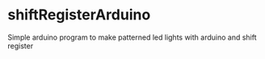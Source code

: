 shiftRegisterArduino
====================

Simple arduino program to make patterned led lights with arduino and shift register
